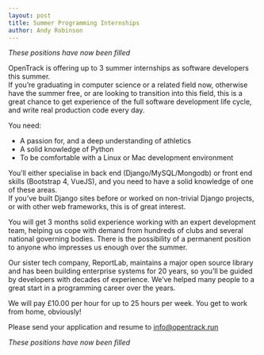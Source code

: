```yaml
---
layout: post
title: Summer Programming Internships
author: Andy Robinson
---
```


_These positions have now been filled_

OpenTrack is offering up to 3 summer internships as software developers this summer.  
If you’re graduating in computer science or a related field now, otherwise have the summer free, or are looking to 
transition into this field, this is a great chance to get experience of the full 
software development life cycle, and write real production code every day.

You need: 
 - A passion for, and a deep understanding of athletics
 - A solid knowledge of Python
 - To be comfortable with a Linux or Mac development environment 

You’ll either specialise in back end (Django/MySQL/Mongodb) or front end skills 
(Bootstrap 4, VueJS), and you need to have a solid knowledge of one of these areas.  
If you’ve built Django sites before or worked on non-trivial Django projects, or 
with other web frameworks, this is of great interest.

You will get 3 months solid experience working with an expert development team, 
helping us cope with demand from hundreds of clubs and several national governing 
bodies.   There is the possibility of a permanent position to anyone who impresses 
us enough over the summer.

Our sister tech company, ReportLab, maintains a major open source library and has been 
building enterprise systems for 20 years, so you’ll be guided by developers with decades 
of experience.   We’ve helped many people to a great start in a programming career over the years.

We will pay £10.00 per hour for up to 25 hours per week.  You get to work from home, obviously!

Please send your application and resume to info@opentrack.run

_These positions have now been filled_
